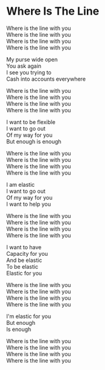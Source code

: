 # Where Is The Line  

Where is the line with you  
Where is the line with you  
Where is the line with you  
Where is the line with you  

My purse wide open  
You ask again  
I see you trying to  
Cash into accounts everywhere  

Where is the line with you  
Where is the line with you  
Where is the line with you  
Where is the line with you  

I want to be flexible  
I want to go out  
Of my way for you  
But enough is enough  

Where is the line with you  
Where is the line with you  
Where is the line with you  
Where is the line with you  

I am elastic  
I want to go out  
Of my way for you  
I want to help you  

Where is the line with you  
Where is the line with you  
Where is the line with you  
Where is the line with you  

I want to have  
Capacity for you  
And be elastic  
To be elastic  
Elastic for you  

Where is the line with you  
Where is the line with you  
Where is the line with you  
Where is the line with you  

I'm elastic for you  
But enough  
Is enough  

Where is the line with you  
Where is the line with you  
Where is the line with you  
Where is the line with you  
